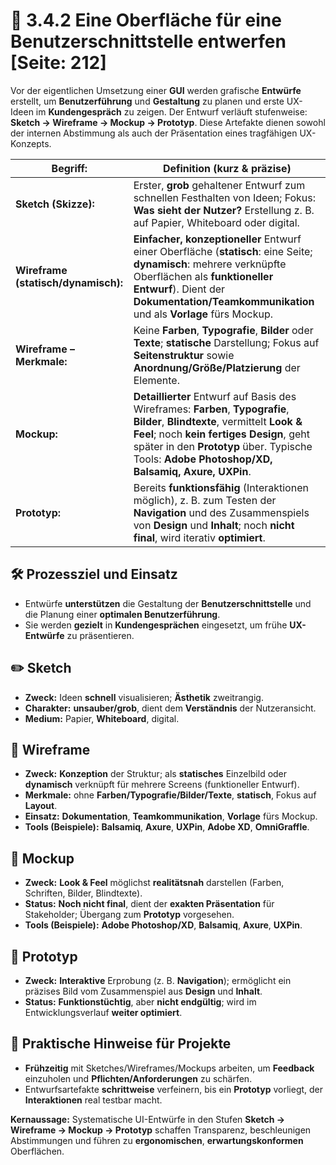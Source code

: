 # 🧩 3.4.2 Eine Oberfläche für eine Benutzerschnittstelle entwerfen [Seite: 212]

Vor der eigentlichen Umsetzung einer **GUI** werden grafische **Entwürfe** erstellt, um **Benutzerführung** und **Gestaltung** zu planen und erste UX-Ideen im **Kundengespräch** zu zeigen. Der Entwurf verläuft stufenweise: **Sketch → Wireframe → Mockup → Prototyp**. Diese Artefakte dienen sowohl der internen Abstimmung als auch der Präsentation eines tragfähigen UX-Konzepts. 

| **Begriff:**                        | **Definition (kurz & präzise)**                                                                                                                                                                                                                                               |
| ----------------------------------- | ----------------------------------------------------------------------------------------------------------------------------------------------------------------------------------------------------------------------------------------------------------------------------- |
| **Sketch (Skizze):**                | Erster, **grob** gehaltener Entwurf zum schnellen Festhalten von Ideen; Fokus: **Was sieht der Nutzer?** Erstellung z. B. auf Papier, Whiteboard oder digital.                                                                                                                |
| **Wireframe (statisch/dynamisch):** | **Einfacher, konzeptioneller** Entwurf einer Oberfläche (**statisch**: eine Seite; **dynamisch**: mehrere verknüpfte Oberflächen als **funktioneller Entwurf**). Dient der **Dokumentation/Teamkommunikation** und als **Vorlage** fürs Mockup.                               |
| **Wireframe – Merkmale:**           | Keine **Farben**, **Typografie**, **Bilder** oder **Texte**; **statische** Darstellung; Fokus auf **Seitenstruktur** sowie **Anordnung/Größe/Platzierung** der Elemente.                                                                                                      |
| **Mockup:**                         | **Detaillierter** Entwurf auf Basis des Wireframes: **Farben**, **Typografie**, **Bilder**, **Blindtexte**, vermittelt **Look & Feel**; noch **kein fertiges Design**, geht später in den **Prototyp** über. Typische Tools: **Adobe Photoshop/XD, Balsamiq, Axure, UXPin**.  |
| **Prototyp:**                       | Bereits **funktionsfähig** (Interaktionen möglich), z. B. zum Testen der **Navigation** und des Zusammenspiels von **Design** und **Inhalt**; noch **nicht final**, wird iterativ **optimiert**.                                                                              |

## 🛠️ Prozessziel und Einsatz

* Entwürfe **unterstützen** die Gestaltung der **Benutzerschnittstelle** und die Planung einer **optimalen Benutzerführung**. 
* Sie werden **gezielt** in **Kundengesprächen** eingesetzt, um frühe **UX-Entwürfe** zu präsentieren. 

## ✏️ Sketch

* **Zweck:** Ideen **schnell** visualisieren; **Ästhetik** zweitrangig.
* **Charakter:** **unsauber/grob**, dient dem **Verständnis** der Nutzeransicht.
* **Medium:** Papier, **Whiteboard**, digital. 

## 🧱 Wireframe

* **Zweck:** **Konzeption** der Struktur; als **statisches** Einzelbild oder **dynamisch** verknüpft für mehrere Screens (funktioneller Entwurf). 
* **Merkmale:** ohne **Farben/Typografie/Bilder/Texte**, **statisch**, Fokus auf **Layout**. 
* **Einsatz:** **Dokumentation**, **Teamkommunikation**, **Vorlage** fürs Mockup.
* **Tools (Beispiele):** **Balsamiq**, **Axure**, **UXPin**, **Adobe XD**, **OmniGraffle**. 

## 🎨 Mockup

* **Zweck:** **Look & Feel** möglichst **realitätsnah** darstellen (Farben, Schriften, Bilder, Blindtexte).
* **Status:** **Noch nicht final**, dient der **exakten Präsentation** für Stakeholder; Übergang zum **Prototyp** vorgesehen.
* **Tools (Beispiele):** **Adobe Photoshop/XD**, **Balsamiq**, **Axure**, **UXPin**. 

## 🧪 Prototyp

* **Zweck:** **Interaktive** Erprobung (z. B. **Navigation**); ermöglicht ein präzises Bild vom Zusammenspiel aus **Design** und **Inhalt**.
* **Status:** **Funktionstüchtig**, aber **nicht endgültig**; wird im Entwicklungsverlauf **weiter optimiert**. 

## 🤝 Praktische Hinweise für Projekte

* **Frühzeitig** mit Sketches/Wireframes/Mockups arbeiten, um **Feedback** einzuholen und **Pflichten/Anforderungen** zu schärfen.
* Entwurfsartefakte **schrittweise** verfeinern, bis ein **Prototyp** vorliegt, der **Interaktionen** real testbar macht.

**Kernaussage:** Systematische UI-Entwürfe in den Stufen **Sketch → Wireframe → Mockup → Prototyp** schaffen Transparenz, beschleunigen Abstimmungen und führen zu **ergonomischen**, **erwartungskonformen** Oberflächen. 
